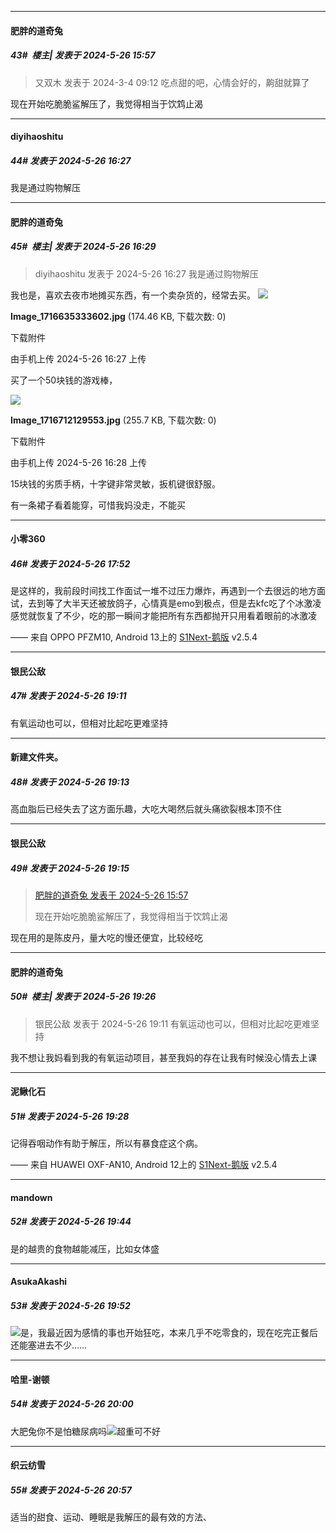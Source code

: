 ﻿
*****

####  肥胖的道奇兔  
##### 43#         楼主| 发表于 2024-5-26 15:57

<blockquote>又双木 发表于 2024-3-4 09:12
吃点甜的吧，心情会好的，齁甜就算了</blockquote>
现在开始吃脆脆鲨解压了，我觉得相当于饮鸩止渴


*****

####  diyihaoshitu  
##### 44#       发表于 2024-5-26 16:27

我是通过购物解压

*****

####  肥胖的道奇兔  
##### 45#         楼主| 发表于 2024-5-26 16:29

<blockquote>diyihaoshitu 发表于 2024-5-26 16:27
我是通过购物解压</blockquote>
我也是，喜欢去夜市地摊买东西，有一个卖杂货的，经常去买。

<img src="https://img.saraba1st.com/forum/202405/26/162757e9j48kjoi990j949.jpg" referrerpolicy="no-referrer">

<strong>Image_1716635333602.jpg</strong> (174.46 KB, 下载次数: 0)

下载附件

由手机上传
2024-5-26 16:27 上传

买了一个50块钱的游戏棒，

<img src="https://img.saraba1st.com/forum/202405/26/162857nta9q7qrv3v6tkky.jpg" referrerpolicy="no-referrer">

<strong>Image_1716712129553.jpg</strong> (255.7 KB, 下载次数: 0)

下载附件

由手机上传
2024-5-26 16:28 上传

15块钱的劣质手柄，十字键非常灵敏，扳机键很舒服。

有一条裙子看着能穿，可惜我妈没走，不能买


*****

####  小零360  
##### 46#       发表于 2024-5-26 17:52

是这样的，我前段时间找工作面试一堆不过压力爆炸，再遇到一个去很远的地方面试，去到等了大半天还被放鸽子，心情真是emo到极点，但是去kfc吃了个冰激凌感觉就恢复了不少，吃的那一瞬间才能把所有东西都抛开只用看着眼前的冰激凌

—— 来自 OPPO PFZM10, Android 13上的 [S1Next-鹅版](https://github.com/ykrank/S1-Next/releases) v2.5.4


*****

####  银民公敌  
##### 47#       发表于 2024-5-26 19:11

有氧运动也可以，但相对比起吃更难坚持

*****

####  新建文件夹。  
##### 48#       发表于 2024-5-26 19:13

高血脂后已经失去了这方面乐趣，大吃大喝然后就头痛欲裂根本顶不住


*****

####  银民公敌  
##### 49#       发表于 2024-5-26 19:15

<blockquote><a href="httphttps://bbs.saraba1st.com/2b/forum.php?mod=redirect&amp;goto=findpost&amp;pid=65007824&amp;ptid=2174008" target="_blank">肥胖的道奇兔 发表于 2024-5-26 15:57</a>

现在开始吃脆脆鲨解压了，我觉得相当于饮鸩止渴</blockquote>
现在用的是陈皮丹，量大吃的慢还便宜，比较经吃


*****

####  肥胖的道奇兔  
##### 50#         楼主| 发表于 2024-5-26 19:26

<blockquote>银民公敌 发表于 2024-5-26 19:11
有氧运动也可以，但相对比起吃更难坚持</blockquote>
我不想让我妈看到我的有氧运动项目，甚至我妈的存在让我有时候没心情去上课

*****

####  泥鳅化石  
##### 51#       发表于 2024-5-26 19:28

记得吞咽动作有助于解压，所以有暴食症这个病。

—— 来自 HUAWEI OXF-AN10, Android 12上的 [S1Next-鹅版](https://github.com/ykrank/S1-Next/releases) v2.5.4


*****

####  mandown  
##### 52#       发表于 2024-5-26 19:44

是的越贵的食物越能减压，比如女体盛


*****

####  AsukaAkashi  
##### 53#       发表于 2024-5-26 19:52

<img src="https://static.saraba1st.com/image/smiley/face2017/001.png" referrerpolicy="no-referrer">是，我最近因为感情的事也开始狂吃，本来几乎不吃零食的，现在吃完正餐后还能塞进去不少……


*****

####  哈里-谢顿  
##### 54#       发表于 2024-5-26 20:00

大肥兔你不是怕糖尿病吗<img src="https://static.saraba1st.com/image/smiley/face2017/001.png" referrerpolicy="no-referrer">超重可不好


*****

####  织云纺雪  
##### 55#       发表于 2024-5-26 20:57

适当的甜食、运动、睡眠是我解压的最有效的方法、

